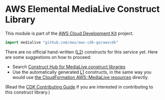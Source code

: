 # AWS Elemental MediaLive Construct Library

This module is part of the [AWS Cloud Development Kit](https://github.com/aws/aws-cdk) project.

```go
import medialive "github.com/aws/aws-cdk-go/awscdk"
```

<!--BEGIN CFNONLY DISCLAIMER-->

There are no official hand-written ([L2](https://docs.aws.amazon.com/cdk/latest/guide/constructs.html#constructs_lib)) constructs for this service yet. Here are some suggestions on how to proceed:

* Search [Construct Hub for MediaLive construct libraries](https://constructs.dev/search?q=medialive)
* Use the automatically generated [L1](https://docs.aws.amazon.com/cdk/latest/guide/constructs.html#constructs_l1_using) constructs, in the same way you would use [the CloudFormation AWS::MediaLive resources](https://docs.aws.amazon.com/AWSCloudFormation/latest/UserGuide/AWS_MediaLive.html) directly.

(Read the [CDK Contributing Guide](https://github.com/aws/aws-cdk/blob/master/CONTRIBUTING.md) if you are interested in contributing to this construct library.)

<!--END CFNONLY DISCLAIMER-->
